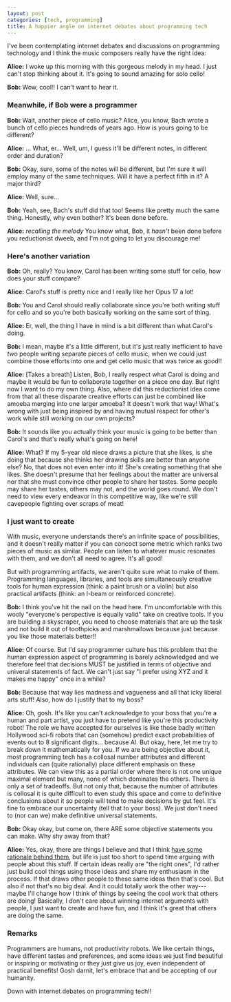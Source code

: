 ```yaml
---
layout: post
categories: [tech, programming]
title: A happier angle on internet debates about programming tech
---
```


I've been contemplating internet debates and discussions on programming technology and I think the music composers really have the right idea:

__Alice:__ I woke up this morning with this gorgeous melody in my head. I just can't stop thinking about it. It's going to sound amazing for solo cello!

__Bob:__ Wow, cool!! I can't want to hear it.

### Meanwhile, if Bob were a programmer

__Bob:__ Wait, another piece of cello music? Alice, you know, Bach wrote a bunch of cello pieces hundreds of years ago. How is yours going to be different? 

__Alice:__ ... What, er... Well, um, I guess it'll be different notes, in different order and duration?

__Bob:__ Okay, sure, some of the notes will be different, but I'm sure it will employ many of the same techniques. Will it have a perfect fifth in it? A major third?

__Alice:__ Well, sure...

__Bob:__ Yeah, see, Bach's stuff did that too! Seems like pretty much the same thing. Honestly, why even bother? It's been done before.

__Alice:__ _recalling the melody_ You know what, Bob, it _hasn't_ been done before you reductionist dweeb, and I'm not going to let you discourage me! 

### Here's another variation

__Bob:__ Oh, really? You know, Carol has been writing some stuff for cello, how does your stuff compare?

__Alice:__ Carol's stuff is pretty nice and I really like her Opus 17 a lot!

__Bob:__ You and Carol should really collaborate since you're both writing stuff for cello and so you're both basically working on the same sort of thing.

__Alice:__ Er, well, the thing I have in mind is a bit different than what Carol's doing.

__Bob:__ I mean, maybe it's a little different, but it's just really inefficient to have _two_ people writing separate pieces of cello music, when we could just combine those efforts into one and get cello music that was twice as good!!

__Alice:__ [Takes a breath] Listen, Bob, I really respect what Carol is doing and maybe it would be fun to collaborate together on a piece one day. But right now I want to do my own thing. Also, where did this reductionist idea come from that all these disparate creative efforts can just be combined like amoeba merging into one larger amoeba? It doesn't work that way! What's wrong with just being inspired by and having mutual respect for other's work while still working on our own projects?

__Bob:__ It sounds like you actually think your music is going to be better than Carol's and that's really what's going on here!

__Alice:__ What? If my 5-year old niece draws a picture that she likes, is she doing that because she thinks her drawing skills are better than anyone else? No, that does not even enter into it! She's creating something that she likes. She doesn't presume that her feelings about the matter are universal nor that she must convince other people to share her tastes. Some people may share her tastes, others may not, and the world goes round. We don't need to view every endeavor in this competitive way, like we're still cavepeople fighting over scraps of meat!

### I just want to create

With music, everyone understands there's an infinite space of possibilities, and it doesn't really matter if you can concoct some metric which ranks two pieces of music as similar. People can listen to whatever music resonates with them, and we don't all need to agree. It's all good!

But with programming artifacts, we aren't quite sure what to make of them. Programming languages, libraries, and tools are simultaneously creative tools for human expression (think: a paint brush or a violin) but also practical artifacts (think: an I-beam or reinforced concrete). 

__Bob:__ I think you've hit the nail on the head here. I'm uncomfortable with this wooly "everyone's perspective is equally valid" take on creative tools. If you are building a skyscraper, you need to choose materials that are up the task and not build it out of toothpicks and marshmallows because just because you like those materials better!!

__Alice:__ Of course. But I'd say programmer culture has this problem that the human expression aspect of programming is barely acknowledged and we therefore feel that decisions MUST be justified in terms of objective and univeral statements of fact. We can't just say "I prefer using XYZ and it makes me happy" once in a while?

__Bob:__ Because that way lies madness and vagueness and all that icky liberal arts stuff! Also, how do I justify that to my boss?

__Alice:__ Oh, gosh. It's like you can't acknowledge to your boss that you're a human and part artist, you just have to pretend like you're this productivity robot! The role we have accepted for ourselves is like those badly written Hollywood sci-fi robots that can (somehow) predict exact probabilities of events out to 8 significant digits... because AI. But okay, here, let me try to break down it mathematically for you. If we are being objective about it, most programming tech has a collosal number attributes and different individuals can (quite rationally) place different emphasis on these attributes. We can view this as a partial order where there is not one unique maximal element but many, none of which dominates the others. There is only a set of tradeoffs. But not only that, because the number of attributes is collosal it is quite difficult to even study this space and come to definitive conclusions about it so people will tend to make decisions by gut feel. It's fine to embrace our uncertainty (tell that to your boss). We just don't need to (nor can we) make definitive universal statements.

__Bob:__ Okay okay, but come on, there ARE some objective statements you can make. Why shy away from that?

__Alice:__ Yes, okay, there are things I believe and that I think [have some rationale behind them](/2016-09-15/static-vs-dynamic.html), but life is just too short to spend time arguing with people about this stuff. If certain ideas really are "the right ones", I'd rather just build cool things using those ideas and share my enthusiasm in the process. If that draws other people to these same ideas then that's cool. But also if not that's no big deal. And it could totally work the other way---maybe I'll change how I think of things by seeing the cool work that others are doing! Basically, I don't care about winning internet arguments with people, I just want to create and have fun, and I think it's great that others are doing the same.

### Remarks

Programmers are humans, not productivity robots. We like certain things, have different tastes and preferences, and some ideas we just find beautiful or inspiring or motivating or they just give us joy, even independent of practical benefits! Gosh darnit, let's embrace that and be accepting of our humanity.

Down with internet debates on programming tech!!

